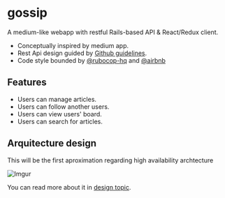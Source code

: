 # gossip

A medium-like webapp with restful Rails-based API & React/Redux client.

* Conceptually inspired by medium app.
* Rest Api design guided by [Github guidelines](https://developer.github.com/v3/).
* Code style bounded by [@rubocop-hq](https://github.com/rubocop-hq/ruby-style-guide) and [@airbnb](https://github.com/airbnb/javascript/tree/master/react)

## Features

* Users can manage articles.
* Users can follow another users.
* Users can view users' board.
* Users can search for articles.

## Arquitecture design

This will be the first aproximation regarding high availability archtecture

![Imgur](https://i.imgur.com/7DAvTLJ.png)

You can read more about it in [design topic](https://github.com/geoom/gossip/blob/master/design.md).

